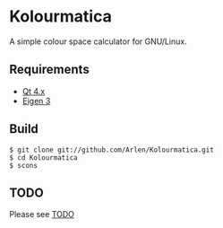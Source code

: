 Kolourmatica
============

A simple colour space calculator for GNU/Linux.


Requirements
------------

* [Qt 4.x](http://qt.nokia.com/products/)
* [Eigen 3](http://eigen.tuxfamily.org/index.php?title=Main_Page)


Build
-------

    $ git clone git://github.com/Arlen/Kolourmatica.git
    $ cd Kolourmatica
    $ scons


TODO
----
Please see [TODO][todo]

[todo]: https://github.com/Arlen/Kolourmatica/blob/master/TODO

